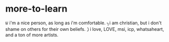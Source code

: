 # more-to-learn
૪ i'm a nice person, as long as i'm comfortable. ╮i am christian, but i don't shame on others for their own beliefs.㇁i love, LOVE, msi, icp, whatsaheart, and a ton of more artists.
